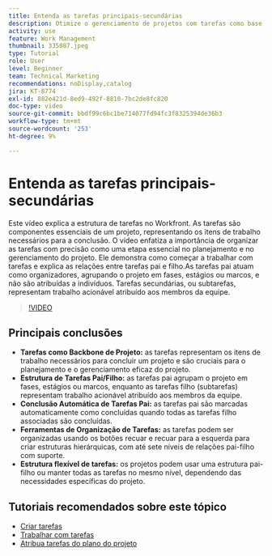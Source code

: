 ```yaml
---
title: Entenda as tarefas principais-secundárias
description: Otimize o gerenciamento de projetos com tarefas como base, usando estruturas pai-filho, conclusão automática de tarefas pai, ferramentas flexíveis de organização e estruturação de tarefas personalizadas para obter eficiência.
activity: use
feature: Work Management
thumbnail: 335087.jpeg
type: Tutorial
role: User
level: Beginner
team: Technical Marketing
recommendations: noDisplay,catalog
jira: KT-8774
exl-id: 882e421d-8ed9-492f-8810-7bc2de8fc820
doc-type: video
source-git-commit: bbdf99c6bc1be714077fd94fc3f8325394de36b3
workflow-type: tm+mt
source-wordcount: '253'
ht-degree: 9%

---
```


# Entenda as tarefas principais-secundárias

Este vídeo explica a estrutura de tarefas no Workfront. As tarefas são componentes essenciais de um projeto, representando os itens de trabalho necessários para a conclusão.&#x200B; O vídeo enfatiza a importância de organizar as tarefas com precisão como uma etapa essencial no planejamento e no gerenciamento do projeto. Ele demonstra como começar a trabalhar com tarefas e explica as relações entre tarefas pai e filho.
&#x200B;As tarefas pai atuam como organizadores, agrupando o projeto em fases, estágios ou marcos, e não são atribuídas a indivíduos. Tarefas secundárias, ou subtarefas, representam trabalho acionável atribuído aos membros da equipe.

>[!VIDEO](https://video.tv.adobe.com/v/335087/?quality=12&learn=on&enablevpops=1)

## Principais conclusões

* **Tarefas como Backbone de Projeto:** as tarefas representam os itens de trabalho necessários para concluir um projeto e são cruciais para o planejamento e o gerenciamento eficaz do projeto. &#x200B;
* **Estrutura de Tarefas Pai/Filho:** as tarefas pai agrupam o projeto em fases, estágios ou marcos, enquanto as tarefas filho (subtarefas) representam trabalho acionável atribuído aos membros da equipe. &#x200B;
* **Conclusão Automática de Tarefas Pai:** as tarefas pai são marcadas automaticamente como concluídas quando todas as tarefas filho associadas são concluídas. &#x200B;
* **Ferramentas de Organização de Tarefas:** as tarefas podem ser organizadas usando os botões recuar e recuar para a esquerda para criar estruturas hierárquicas, com até sete níveis de relações pai-filho com suporte.
* **Estrutura flexível de tarefas:** os projetos podem usar uma estrutura pai-filho ou manter todas as tarefas no mesmo nível, dependendo das necessidades específicas do projeto. &#x200B;


## Tutoriais recomendados sobre este tópico

* [Criar tarefas](/help/manage-work/tasks/how-to-create-tasks.md)
* [Trabalhar com tarefas](/help/manage-work/tasks/work-with-tasks.md)
* [Atribua tarefas do plano do projeto](/help/manage-work/tasks/assign-tasks-from-the-project-plan.md)

